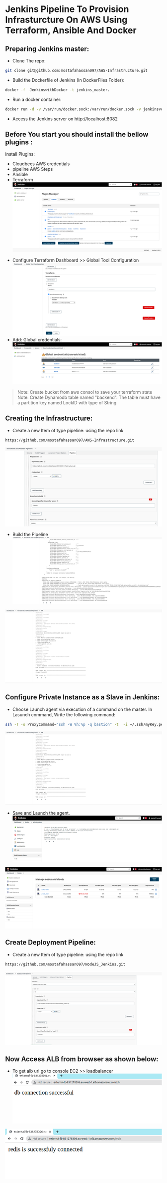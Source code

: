 # Jenkins Pipeline To Provision Infrasturcture On AWS Using Terraform, Ansible And Docker 

## Preparing Jenkins master:
* Clone The repo:
```sh
git clone git@github.com:mostafahassan097/AWS-Infrastructure.git 
```
* Build the Dockerfile of Jenkins (In DockerFiles Folder):
```sh
docker -f  JenkinswithDocker -t jenkins_master.
```
* Run a docker container:
```sh
docker run -d -v /var/run/docker.sock:/var/run/docker.sock -v jenkinsvol1:/var/jenkins_home -p 8082:8080 jenkins_master
```
* Access the Jenkins server on http://localhost:8082

## Before You start you should install the bellow plugins :
Install Plugins:
- Cloudbees AWS credentials
- pipeline AWS Steps
- Ansible
- Terraform
![App Screenshot](https://github.com/mostafahassan097/AWS-Infrastructure/blob/main/screenshots/11.png)
* Configure Terraform Dashboard >> Global Tool Configuration
![App Screenshot](https://github.com/mostafahassan097/AWS-Infrastructure/blob/main/screenshots/12.png)
* Add: Global credentials:
![App Screenshot](https://github.com/mostafahassan097/AWS-Infrastructure/blob/main/screenshots/13.png)

> Note: Create bucket  from aws consol to save your terraform state 
> Note: Create Dynamodb table named "backend". The table must have a partition key named LockID with type of String 


## Creating the Infrastructure:
* Create a new Item of type pipeline: using the repo link
```sh
https://github.com/mostafahassan097/AWS-Infrastructure.git
```
![App Screenshot](https://github.com/mostafahassan097/AWS-Infrastructure/blob/main/screenshots/14.png)
* Build the Pipeline
![App Screenshot](https://github.com/mostafahassan097/AWS-Infrastructure/blob/main/screenshots/15.png)

![App Screenshot](https://github.com/mostafahassan097/AWS-Infrastructure/blob/main/screenshots/16.png)
## Configure Private Instance as a Slave in Jenkins:
* Choose Launch agent via execution of a command on the master. In Lasunch command, Write the following command:
```sh
ssh -T -o ProxyCommand="ssh -W %h:%p -q bastion" -t  -i ~/.ssh/myKey.pem ubuntu@private exec  java -jar ~/bin/agent.jar
```
![App Screenshot](https://github.com/mostafahassan097/AWS-Infrastructure/blob/main/screenshots/16.png)

* Save and Launch the agent.
![App Screenshot](https://github.com/mostafahassan097/AWS-Infrastructure/blob/main/screenshots/1.png)

![App Screenshot](https://github.com/mostafahassan097/AWS-Infrastructure/blob/main/screenshots/18.png)


## Create Deployment Pipeline:
* Create a new Item of type pipeline: using the repo link
```sh
https://github.com/mostafahassan097/NodeJS_Jenkins.git
```

![App Screenshot](https://github.com/mostafahassan097/AWS-Infrastructure/blob/main/screenshots/19.png)

## Now Access ALB from browser as shown below:
* To get alb url go to console EC2 >> loadbalancer
![App Screenshot](https://github.com/mostafahassan097/AWS-Infrastructure/blob/main/screenshots/9.png)

![App Screenshot](https://github.com/mostafahassan097/AWS-Infrastructure/blob/main/screenshots/10.png)





